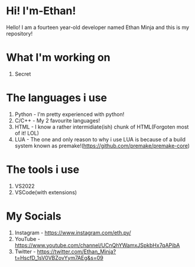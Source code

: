 # Hi! I'm-Ethan! 
Hello! I am a fourteen year-old developer named Ethan Minja and this is my repository!

# What I'm working on
1. Secret

# The languages i use
1. Python - I'm pretty experienced with python!
2. C/C++ - My 2 favourite languages!
3. HTML - I know a rather intermidiate(ish) chunk of HTML(Forgoten most of it! LOL)
4. LUA - The one and only reason to why i use LUA is because of a build system known as premake!(https://github.com/premake/premake-core)

# The tools i use
1. VS2022
2. VSCode(with extensions)

# My Socials
1. Instagram - https://www.instagram.com/eth.py/
2. YouTube - https://www.youtube.com/channel/UCnQhYWamxJSpkbHx7qAPibA
3. Twitter - https://twitter.com/Ethan_Minja?t=HscfD_1sV0VBZovYym7AEg&s=09

